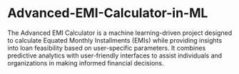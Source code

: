 # Advanced-EMI-Calculator-in-ML
The Advanced EMI Calculator is a machine learning-driven project designed to calculate Equated Monthly Installments (EMIs) while providing insights into loan feasibility based on user-specific parameters. It combines predictive analytics with user-friendly interfaces to assist individuals and organizations in making informed financial decisions.
